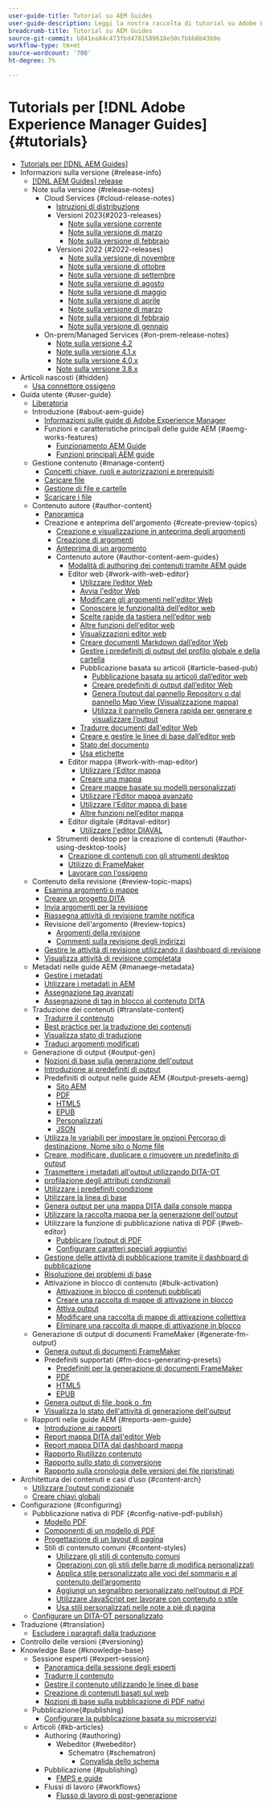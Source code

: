 ```yaml
---
user-guide-title: Tutorial su AEM Guides
user-guide-description: Leggi la nostra raccolta di tutorial su Adobe Experience Manager Guides.
breadcrumb-title: Tutorial su AEM Guides
source-git-commit: b841ea84c473fbd4781589618e50cfbbb6b43b9e
workflow-type: tm+mt
source-wordcount: '708'
ht-degree: 7%

---
```



# Tutorials per [!DNL Adobe Experience Manager Guides] {#tutorials}

+ [Tutorials per [!DNL AEM Guides]](overview.md)
+ Informazioni sulla versione {#release-info}
   + [[!DNL AEM Guides] release](./release-info/latest-release-info.md)
   + Note sulla versione {#release-notes}
      + Cloud Services {#cloud-release-notes}
         + [Istruzioni di distribuzione](./release-info/deploy-xml-on-aemaacs.md)
         + Versioni 2023{#2023-releases}
            + [Note sulla versione corrente](./release-info/release-notes-2023.4.0.md)
            + [Note sulla versione di marzo](./release-info/release-notes-2023.3.0.md)
            + [Note sulla versione di febbraio](./release-info/release-notes-2023.2.0.md)
         + Versioni 2022 {#2022-releases}
            + [Note sulla versione di novembre](./release-info/release-notes-2022.11.0.md)
            + [Note sulla versione di ottobre](./release-info/release-notes-2022.10.0.md)
            + [Note sulla versione di settembre](./release-info/release-notes-2022.9.0.md)
            + [Note sulla versione di agosto](./release-info/release-notes-2022.8.0.md)
            + [Note sulla versione di maggio](./release-info/release-notes-2022.5.0.md)
            + [Note sulla versione di aprile](./release-info/release-notes-2022.4.0.md)
            + [Note sulla versione di marzo](./release-info/release-notes-2022.3.0.md)
            + [Note sulla versione di febbraio](./release-info/release-notes-2022.2.0.md)
            + [Note sulla versione di gennaio](./release-info/release-notes-2022.1.0.md)
      + On-prem/Managed Services {#on-prem-release-notes}
         + [Note sulla versione 4.2](./release-info/release-notes-4.2.md)
         + [Note sulla versione 4.1.x](./release-info/release-notes-4.1.md)
         + [Note sulla versione 4.0.x](https://helpx.adobe.com/xml-documentation-for-experience-manager/release-note/release-notes-xml-documentation-solution-4-0.html)
         + [Note sulla versione 3.8.x](https://helpx.adobe.com/xml-documentation-for-experience-manager/release-note/release-notes-xml-documentation-solution-3-8.html)
+ Articoli nascosti {#hidden}
   + [Usa connettore ossigeno](./oxygen-connector/use-aem-connector.md)
+ Guida utente {#user-guide}
   + [Liberatoria](./user-guide/rebranding-disclaimer.md)
   + Introduzione {#about-aem-guide}
      + [Informazioni sulle guide di Adobe Experience Manager](./user-guide/intro.md)
      + Funzioni e caratteristiche principali delle guide AEM {#aemg-works-features}
         + [Funzionamento AEM Guide](./user-guide/intro-how-dxml-works.md)
         + [Funzioni principali AEM guide](./user-guide/intro-dxml-features.md)
   + Gestione contenuto {#manage-content}
      + [Concetti chiave, ruoli e autorizzazioni e prerequisiti](./user-guide/authoring.md)
      + [Caricare file](./user-guide/authoring-upload-existing-files.md)
      + [Gestione di file e cartelle](./user-guide/authoring-file-management.md)
      + [Scaricare i file](./user-guide/authoring-download-assets.md)
   + Contenuto autore {#author-content}
      + [Panoramica](./user-guide/authoring-content.md)
      + Creazione e anteprima dell&#39;argomento {#create-preview-topics}
         + [Creazione e visualizzazione in anteprima degli argomenti](./user-guide/create-preview-topics.md)
         + [Creazione di argomenti](./user-guide/web-editor-create-topics.md)
         + [Anteprima di un argomento](./user-guide/web-editor-preview-topics.md)
         + Contenuto autore {#author-content-aem-guides}
            + [Modalità di authoring dei contenuti tramite AEM guide](./user-guide/authoring-content-xml-doc.md)
            + Editor web {#work-with-web-editor}
               + [Utilizzare l’editor Web](./user-guide/web-editor.md)
               + [Avvia l&#39;editor Web](./user-guide/web-editor-launch-editor.md)
               + [Modificare gli argomenti nell&#39;editor Web](./user-guide/web-editor-edit-topics.md)
               + [Conoscere le funzionalità dell’editor web](./user-guide/web-editor-features.md)
               + [Scelte rapide da tastiera nell’editor web](./user-guide/web-editor-keyboard-shortcuts.md)
               + [Altre funzioni dell’editor web](./user-guide/web-editor-other-features.md)
               + [Visualizzazioni editor web](./user-guide/web-editor-views.md)
               + [Creare documenti Markdown dall’editor Web](./user-guide/web-editor-markdown-topic.md)
               + [Gestire i predefiniti di output del profilo globale e della cartella](./user-guide/web-editor-manage-output-presets.md)
               + Pubblicazione basata su articoli {#article-based-pub}
                  + [Pubblicazione basata su articoli dall’editor web](./user-guide/web-editor-article-publishing.md)
                  + [Creare predefiniti di output dall’editor Web](./user-guide/web-editor-article-publishing-presets.md)
                  + [Genera l’output dal pannello Repository o dal pannello Map View (Visualizzazione mappa)](./user-guide/web-editor-article-publishing-output.md)
                  + [Utilizza il pannello Genera rapida per generare e visualizzare l’output](./user-guide/web-editor-quick-generate-panel.md)
               + [Tradurre documenti dall&#39;editor Web](./user-guide/translate-documents-web-editor.md)
               + [Creare e gestire le linee di base dall’editor web](./user-guide/web-editor-baseline.md)
               + [Stato del documento](./user-guide/web-editor-document-states.md)
               + [Usa etichette](./user-guide/web-editor-use-label.md)
            + Editor mappa {#work-with-map-editor}
               + [Utilizzare l’Editor mappa](./user-guide/map-editor.md)
               + [Creare una mappa](./user-guide/map-editor-create-map.md)
               + [Creare mappe basate su modelli personalizzati](./user-guide/create-maps-customized-templates.md)
               + [Utilizzare l’Editor mappa avanzato](./user-guide/map-editor-advanced-map-editor.md)
               + [Utilizzare l&#39;Editor mappa di base](./user-guide/map-editor-basic-map-editor.md)
               + [Altre funzioni nell’editor mappa](./user-guide/map-editor-other-features.md)
            + Editor digitale {#ditaval-editor}
               + [Utilizzare l&#39;editor DIAVAL](./user-guide/id17C5E0U0OQE.md)
         + Strumenti desktop per la creazione di contenuti {#author-using-desktop-tools}
            + [Creazione di contenuti con gli strumenti desktop](./user-guide/author-desktop-tools.md)
            + [Utilizzo di FrameMaker](./user-guide/author-desktop-framemaker.md)
            + [Lavorare con l&#39;ossigeno](./user-guide/author-desktop-oxygen.md)
   + Contenuto della revisione {#review-topic-maps}
      + [Esamina argomenti o mappe](./user-guide/review.md)
      + [Creare un progetto DITA](./user-guide/authoring-create-dita-project.md)
      + [Invia argomenti per la revisione](./user-guide/review-send-topics-for-review.md)
      + [Riassegna attività di revisione tramite notifica](./user-guide/reassign-review-using-notification.md)
      + Revisione dell&#39;argomento {#review-topics}
         + [Argomenti della revisione](./user-guide/review-topics.md)
         + [Commenti sulla revisione degli indirizzi](./user-guide/review-address-review-comments.md)
      + [Gestire le attività di revisione utilizzando il dashboard di revisione](./user-guide/review-manage-tasks-review-dashboard.md)
      + [Visualizza attività di revisione completata](./user-guide/review-view-completed-task.md)
   + Metadati nelle guide AEM {#manaege-metadata}
      + [Gestire i metadati](./user-guide/manage-metadata.md)
      + [Utilizzare i metadati in AEM](./user-guide/metadata-dita.md)
      + [Assegnazione tag avanzati](./user-guide/web-editor-smart-tagging.md)
      + [Assegnazione di tag in blocco al contenuto DITA](./user-guide/map-editor-bulk-tagging.md)
   + Traduzione dei contenuti {#translate-content}
      + [Tradurre il contenuto](./user-guide/translation.md)
      + [Best practice per la traduzione dei contenuti](./user-guide/translation-first-time.md)
      + [Visualizza stato di traduzione](./user-guide/translation-view-trans-state-6234.md)
      + [Traduci argomenti modificati](./user-guide/translation-modified-topics-6234.md)
   + Generazione di output {#output-gen}
      + [Nozioni di base sulla generazione dell&#39;output](./user-guide/generate-output.md)
      + [Introduzione ai predefiniti di output](./user-guide/generate-output-understand-presets.md)
      + Predefiniti di output nelle guide AEM {#output-presets-aemg}
         + [Sito AEM](./user-guide/generate-output-aem-site.md)
         + [PDF](./user-guide/generate-output-pdf.md)
         + [HTML5](./user-guide/generate-output-html5.md)
         + [EPUB](./user-guide/generate-output-epub.md)
         + [Personalizzati](./user-guide/generate-output-custom.md)
         + [JSON](./user-guide/generate-output-json.md)
      + [Utilizza le variabili per impostare le opzioni Percorso di destinazione, Nome sito o Nome file](./user-guide/generate-output-use-variables.md)
      + [Creare, modificare, duplicare o rimuovere un predefinito di output](./user-guide/generate-output-create-edit-preset.md)
      + [Trasmettere i metadati all&#39;output utilizzando DITA-OT](./user-guide/pass-metadata-dita-ot.md)
      + [profilazione degli attributi condizionali](./user-guide/generate-output-conditional-attribute-profiling.md)
      + [Utilizzare i predefiniti condizione](./user-guide/generate-output-use-condition-presets.md)
      + [Utilizzare la linea di base](./user-guide/generate-output-use-baseline-for-publishing.md)
      + [Genera output per una mappa DITA dalla console mappa](./user-guide/generate-output-for-a-dita-map.md)
      + [Utilizzare la raccolta mappa per la generazione dell&#39;output](./user-guide/generate-output-use-map-collection-output-generation.md)
      + Utilizzare la funzione di pubblicazione nativa di PDF {#web-editor}
         + [Pubblicare l’output di PDF](./web-editor/native-pdf-web-editor.md)
         + [Configurare caratteri speciali aggiuntivi](./web-editor/configure-additional-special-characters.md)
      + [Gestione delle attività di pubblicazione tramite il dashboard di pubblicazione](./user-guide/generate-output-publish-dashboard.md)
      + [Risoluzione dei problemi di base](./user-guide/generate-output-basic-troubleshooting.md)
      + Attivazione in blocco di contenuto {#bulk-activation}
         + [Attivazione in blocco di contenuti pubblicati](./user-guide/conf-bulk-activation.md)
         + [Creare una raccolta di mappe di attivazione in blocco](./user-guide/conf-bulk-activation-create-map-collection.md)
         + [Attiva output](./user-guide/conf-bulk-activation-publish-map-collection.md)
         + [Modificare una raccolta di mappe di attivazione collettiva](./user-guide/conf-bulk-activation-edit-map-collection.md)
         + [Eliminare una raccolta di mappe di attivazione in blocco](./user-guide/conf-bulk-activation-delete-map-collection.md)
   + Generazione di output di documenti FrameMaker {#generate-fm-output}
      + [Genera output di documenti FrameMaker](./user-guide/fm-output-generatation.md)
      + Predefiniti supportati {#fm-docs-generating-presets}
         + [Predefiniti per la generazione di documenti FrameMaker](./user-guide/fm-output-understand-presets.md)
         + [PDF](./user-guide/fm-output-pdf-preset.md)
         + [HTML5](./user-guide/fm-output-html5-preset.md)
         + [EPUB](./user-guide/fm-output-epub-preset.md)
      + [Genera output di file .book o .fm](./user-guide/fm-output-generate.md)
      + [Visualizza lo stato dell&#39;attività di generazione dell&#39;output](./user-guide/fm-output-view-status.md)
   + Rapporti nelle guide AEM {#reports-aem-guide}
      + [Introduzione ai rapporti](./user-guide/reports-intro.md)
      + [Report mappa DITA dall&#39;editor Web](./user-guide/reports-web-editor.md)
      + [Report mappa DITA dal dashboard mappa](./user-guide/reports-ditamap.md)
      + [Rapporto Riutilizzo contenuto](./user-guide/reports-content-reuse.md)
      + [Rapporto sullo stato di conversione](./user-guide/reports-convertion-status.md)
      + [Rapporto sulla cronologia delle versioni dei file ripristinati](./user-guide/reports-reverted-file-version-history.md)
+ Architettura dei contenuti e casi d’uso {#content-arch}
   + [Utilizzare l’output condizionale](./content-architecture/create-and-use-conditions.md)
   + [Creare chiavi globali](./content-architecture/create-global-keys.md)
+ Configurazione {#configuring}
   + Pubblicazione nativa di PDF {#config-native-pdf-publish}
      + [Modello PDF](./native-pdf/pdf-template.md)
      + [Componenti di un modello di PDF](./native-pdf/components-pdf-template.md)
      + [Progettazione di un layout di pagina](./native-pdf/design-page-layout.md)
      + Stili di contenuto comuni {#content-styles}
         + [Utilizzare gli stili di contenuto comuni](./native-pdf/stylesheet.md)
         + [Operazioni con gli stili delle barre di modifica personalizzati](./native-pdf/change-bar-style.md)
         + [Applica stile personalizzato alle voci del sommario e al contenuto dell’argomento](./native-pdf/custom-style-toc.md)
         + [Aggiungi un segnalibro personalizzato nell’output di PDF](./native-pdf/add-custom-bookmark.md)
         + [Utilizzare JavaScript per lavorare con contenuto o stile](./native-pdf/use-javascript-content-style.md)
         + [Usa stili personalizzati nelle note a piè di pagina](./native-pdf/footnote-number-style.md)
   + [Configurare un DITA-OT personalizzato](./configuring/setup-a-custom-dita-ot.md)
+ Traduzione {#translation}
   + [Escludere i paragrafi dalla traduzione](./translation/exclude-paragraphs-from-translation.md)
+ Controllo delle versioni {#versioning}
+ Knowledge Base {#knowledge-base}
   + Sessione esperti {#expert-session}
      + [Panoramica della sessione degli esperti](./knowledge-base/expert-sessions/expert-session.md)
      + [Tradurre il contenuto](./knowledge-base/expert-sessions/translating-content-using-aem-guides-oct22.md)
      + [Gestire il contenuto utilizzando le linee di base](./knowledge-base/expert-sessions/baselines-dec22.md)
      + [Creazione di contenuti basati sul web](./knowledge-base/expert-sessions/webbased-authoring-jan2023.md)
      + [Nozioni di base sulla pubblicazione di PDF nativi](./knowledge-base/expert-sessions/native-pdf-publishing-essentials-feb23.md)
   + Pubblicazione{#publishing}
      + [Configurare la pubblicazione basata su microservizi](./knowledge-base/publishing/configure-microservices.md)
   + Articoli {#kb-articles}
      + Authoring {#authoring}
         + Webeditor {#webeditor}
            + Schematro {#schematron}
               + [Convalida dello schema](./knowledge-base/kb-articles/authoring/webeditor/schematron/vailidating-with-schematron.md)
      + Pubblicazione {#publishing}
         + [FMPS e guide](./knowledge-base/kb-articles/publishing/fmpsandguides.md)
      + Flussi di lavoro {#workflows}
         + [Flusso di lavoro di post-generazione](./knowledge-base/kb-articles/workflows/using-post-generation-workflow.md)
